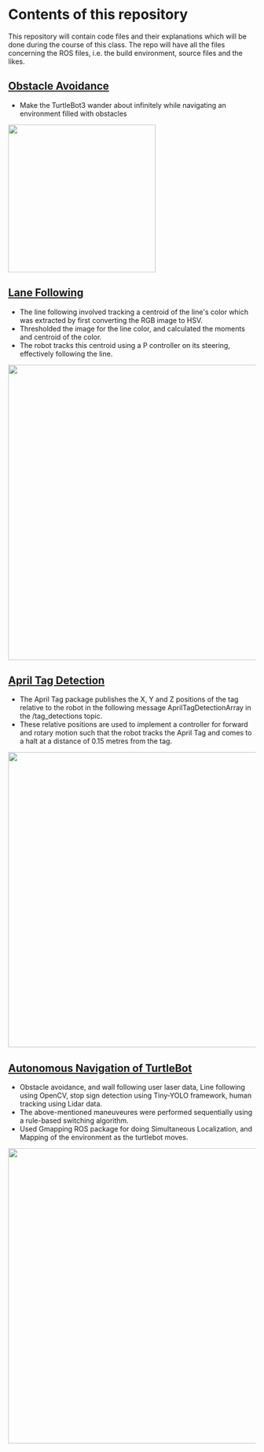# Contents of this repository
This repository will contain code files and their explanations which will be done during the course of this class. The repo will have all the files concerning the ROS files, i.e. the build environment, source files and the likes.

## [Obstacle Avoidance](https://github.com/anaskhan496/AuE893Spring20_Autonomy_Science_and_Systems/tree/master/catkin_ws/src/assignment4_obstacleavoidance)
- Make the TurtleBot3 wander about infinitely while navigating an environment filled with obstacles

<p float="right">
  <img src="https://github.com/anaskhan496/AuE893Spring20_Autonomy_Science_and_Systems/blob/master/videos/0-Obstacle-Avoidance.gif" width="300" />
</p>

## [Lane Following](https://github.com/anaskhan496/AuE893Spring20_Autonomy_Science_and_Systems/tree/master/catkin_ws/src/assignment5_object_tracking)
- The line following involved tracking a centroid of the line's color which was extracted by first converting the RGB image to HSV.
- Thresholded the image for the line color, and calculated the moments and centroid of the color.
- The robot tracks this centroid using a P controller on its steering, effectively following the line.

<p float="left">
  <img src="https://github.com/anaskhan496/AuE893Spring20_Autonomy_Science_and_Systems/blob/master/videos/3-Line-following.gif" width="600" />
</p>

## [April Tag Detection](https://github.com/anaskhan496/AuE893Spring20_Autonomy_Science_and_Systems/tree/master/catkin_ws/src/assignment5_object_tracking)
- The April Tag package publishes the X, Y and Z positions of the tag relative to the robot in the following message AprilTagDetectionArray in the /tag_detections topic.
- These relative positions are used to implement a controller for forward and rotary motion such that the robot tracks the April Tag and comes to a halt at a distance of 0.15 metres from the tag.

<p float="left">
  <img src="https://github.com/anaskhan496/AuE893Spring20_Autonomy_Science_and_Systems/blob/master/videos/1-April-tag-detection.gif" width="600" />
</p>

## [Autonomous Navigation of TurtleBot](https://github.com/anaskhan496/AuE893Spring20_Autonomy_Science_and_Systems/tree/master/catkin_ws/src/turtlebot3_auefinals)
- Obstacle avoidance, and wall following user laser data, Line following using OpenCV, stop sign detection using Tiny-YOLO framework, human tracking using Lidar data.
- The above-mentioned maneuveures were performed sequentially using a rule-based switching algorithm.
- Used Gmapping ROS package for doing Simultaneous Localization, and Mapping of the environment as the turtlebot moves. 

<p float="left">
  <img src="https://github.com/anaskhan496/AuE893Spring20_Autonomy_Science_and_Systems/blob/master/videos/4-Final-project-video.gif" width="600" />
</p>
